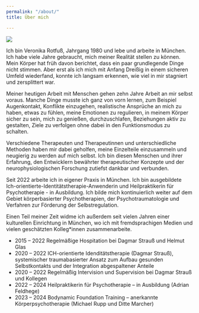 ```yaml
---
permalink: "/about/"
title: Über mich

---
```

![](/website/assets/images/Vroni_03.jpg)

Ich bin Veronika Rotfuß, Jahrgang 1980 und lebe und arbeite in München. Ich habe viele Jahre gebraucht, mich meiner Realität stellen zu können. Mein Körper hat früh davon berichtet, dass ein paar grundlegende Dinge nicht stimmen. Aber erst als ich mich mit Anfang Dreißig in einem sicheren Umfeld wiederfand, konnte ich langsam erkennen, wie viel in mir stagniert und zersplittert war.

Meiner heutigen Arbeit mit Menschen gehen zehn Jahre Arbeit an mir selbst voraus. Manche Dinge musste ich ganz von vorn lernen, zum Beispiel Augenkontakt, Konflikte einzugehen, realistische Ansprüche an mich zu haben, etwas zu fühlen, meine Emotionen zu regulieren, in meinem Körper sicher zu sein, mich zu genießen, durchzuschlafen, Beziehungen aktiv zu gestalten, Ziele zu verfolgen ohne dabei in den Funktionsmodus zu schalten.

Verschiedene Therapeuten und Therapeutinnen und unterschiedliche Methoden haben mir dabei geholfen, meine Einzelteile einzusammeln und neugierig zu werden auf mich selbst. Ich bin diesen Menschen und ihrer Erfahrung, den Entwicklern bewährter therapeutischer Konzepte und der neurophysiologischen Forschung zutiefst dankbar und verbunden.

Seit 2022 arbeite ich in eigener Praxis in München. Ich bin ausgebildete Ich-orientierte-Identitätstherapie-Anwenderin und Heilpraktikerin für Psychotherapie - in Ausbildung. Ich bilde mich kontinuierlich weiter auf dem Gebiet körperbasierter Psychotherapien, der Psychotraumatologie und Verfahren zur Förderung der Selbstregulation.

Einen Teil meiner Zeit widme ich außerdem seit vielen Jahren einer kulturellen Einrichtung in München, wo ich mit fremdsprachigen Medien und vielen geschätzten Kolleg*innen zusammenarbeite.

* 2015 – 2022	Regelmäßige Hospitation bei Dagmar Strauß und Helmut Glas
* 2020 – 2022 ICH-orientierte Idenditätstherapie (Dagmar Strauß), systemischer traumabasierter Ansatz zum Aufbau gesunden Selbstkontakts und der Integration abgespaltener Anteile
* 2020 – 2022	Regelmäßig Intervision und Supervision bei Dagmar Strauß und Kollegen
* 2022 – 2024	Heilpraktikerin für Psychotherapie – in Ausbildung (Adrian Feldhege)
* 2023 – 2024	Bodynamic Foundation Training – anerkannte Körperpsychotherapie (Michael Rupp und Ditte Marcher)